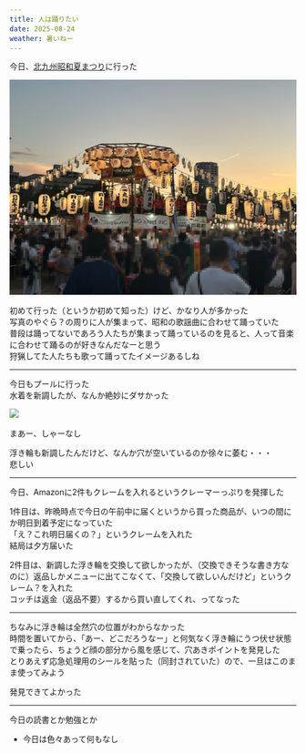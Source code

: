 ```yaml
---
title: 人は踊りたい
date: 2025-08-24
weather: 暑いねー
---
```

今日、[北九州昭和夏まつり](https://www.shouwasummerfes.com/https://www.shouwasummerfes.com/)に行った

![Image](../../assets/diary-20250825122303.png)

初めて行った（というか初めて知った）けど、かなり人が多かった  
写真のやぐら？の周りに人が集まって、昭和の歌謡曲に合わせて踊っていた  
普段は踊ってないであろう人たちが集まって踊っているのを見ると、人って音楽に合わせて踊るのが好きなんだなーと思う  
狩猟してた人たちも歌って踊ってたイメージあるしね

---

今日もプールに行った  
水着を新調したが、なんか絶妙にダサかった

![](https://images.kechiiiiin.com/diary/20250921155832.jpeg)

まあー、しゃーなし

浮き輪も新調したんだけど、なんか穴が空いているのか徐々に萎む・・・  
悲しい

---

今日、Amazonに2件もクレームを入れるというクレーマーっぷりを発揮した

1件目は、昨晩時点で今日の午前中に届くというから買った商品が、いつの間にか明日到着予定になっていた  
「え？これ明日届くの？」というクレームを入れた  
結局は夕方届いた

2件目は、新調した浮き輪を交換して欲しかったが、（交換できそうな書き方なのに）返品しかメニューに出てこなくて、「交換して欲しいんだけど」というクレーム？を入れた  
コッチは返金（返品不要）するから買い直してくれ、ってなった

---

ちなみに浮き輪は全然穴の位置がわからなかった  
時間を置いてから、「あー、どこだろうなー」と何気なく浮き輪にうつ伏せ状態で乗ったら、ちょうど顔の部分から風を感じて、穴あきポイントを発見した  
とりあえず応急処理用のシールを貼った（同封されていた）ので、一旦はこのまま使ってみよう

発見できてよかった

---

今日の読書とか勉強とか
- 今日は色々あって何もなし
